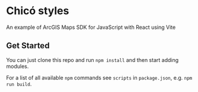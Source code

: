 # Chicó styles
An example of ArcGIS Maps SDK for JavaScript with React using Vite

## Get Started
You can just clone this repo and run `npm install` and then start adding modules.

For a list of all available `npm` commands see `scripts` in `package.json`, e.g. `npm run build`.

